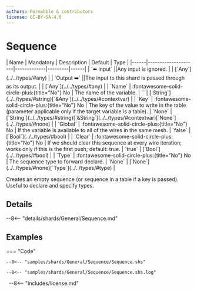 ```yaml
---
authors: Formabble & contributors
license: CC-BY-SA-4.0
---
```



# Sequence

<div class="sh-parameters" markdown="1">
| Name | Mandatory | Description | Default | Type |
|------|---------------------|-------------|---------|------|
| `⬅️ Input` ||Any input is ignored. | | [`Any`](../../types/#any) |
| `Output ➡️` ||The input to this shard is passed through as its output. | | [`Any`](../../types/#any) |
| `Name` | :fontawesome-solid-circle-plus:{title="No"} No  | The name of the variable. | `` | [`String`](../../types/#string)[`&Any`](../../types/#contextvar) |
| `Key` | :fontawesome-solid-circle-plus:{title="No"} No  | The key of the value to write in the table (parameter applicable only if the target variable is a table). | `None` | [`String`](../../types/#string)[`&String`](../../types/#contextvar)[`None`](../../types/#none) |
| `Global` | :fontawesome-solid-circle-plus:{title="No"} No  | If the variable is available to all of the wires in the same mesh. | `false` | [`Bool`](../../types/#bool) |
| `Clear` | :fontawesome-solid-circle-plus:{title="No"} No  | If we should clear this sequence at every wire iteration; works only if this is the first push; default: true. | `true` | [`Bool`](../../types/#bool) |
| `Type` | :fontawesome-solid-circle-plus:{title="No"} No  | The sequence type to forward declare. | `None` | [`None`](../../types/#none)[`Type`](../../types/#type) |

</div>

Creates an empty sequence (or sequence in a table if a key is passed). Useful to declare and specify types.

## Details

--8<-- "details/shards/General/Sequence.md"


## Examples

=== "Code"

  ```x86asm linenums="1"
  --8<-- "samples/shards/General/Sequence/Sequence.shs"
  ```

  ```
  --8<-- "samples/shards/General/Sequence/Sequence.shs.log"
  ```
&nbsp;
--8<-- "includes/license.md"


